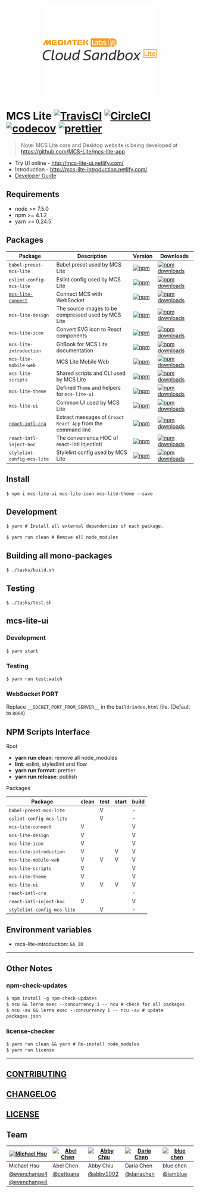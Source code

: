 <p align="center">
  <a href="https://mcs.mediatek.com">
    <img height="240" src="./docs/images/banner_mcs_lite_black.png">
  </a>
</p>

# MCS Lite [![TravisCI](https://travis-ci.org/MCS-Lite/mcs-lite.svg?branch=master)](https://travis-ci.org/MCS-Lite/mcs-lite) [![CircleCI](https://circleci.com/gh/MCS-Lite/mcs-lite.svg?style=svg)](https://circleci.com/gh/MCS-Lite/mcs-lite) [![codecov](https://codecov.io/gh/MCS-Lite/mcs-lite/branch/master/graph/badge.svg)](https://codecov.io/gh/MCS-Lite/mcs-lite) [![prettier](https://img.shields.io/badge/styled_with-prettier-ff69b4.svg)](https://github.com/prettier/prettier)

> Note: MCS Lite core and Desktop website is being developed at https://github.com/MCS-Lite/mcs-lite-app.

-   Try UI online - http://mcs-lite-ui.netlify.com/
-   Introduction - http://mcs-lite-introduction.netlify.com/
-   [Developer Guide](./docs/README.md)


## Requirements

-   node >= 7.5.0
-   npm >= 4.1.2
-   yarn >= 0.24.5

## Packages

[babel-preset-mcs-lite-npm-badge]: https://img.shields.io/npm/v/babel-preset-mcs-lite.svg?style=flat-square
[babel-preset-mcs-lite-npm]: https://www.npmjs.org/package/babel-preset-mcs-lite
[babel-preset-mcs-lite-npm-downloads]: https://img.shields.io/npm/dt/babel-preset-mcs-lite.svg?style=flat-square

[eslint-config-mcs-lite-npm-badge]: https://img.shields.io/npm/v/eslint-config-mcs-lite.svg?style=flat-square
[eslint-config-mcs-lite-npm]: https://www.npmjs.org/package/eslint-config-mcs-lite
[eslint-config-mcs-lite-npm-downloads]: https://img.shields.io/npm/dt/eslint-config-mcs-lite.svg?style=flat-square

[mcs-lite-connect-npm-badge]: https://img.shields.io/npm/v/mcs-lite-connect.svg?style=flat-square
[mcs-lite-connect-npm]: https://www.npmjs.org/package/mcs-lite-connect
[mcs-lite-connect-npm-downloads]: https://img.shields.io/npm/dt/mcs-lite-connect.svg?style=flat-square

[mcs-lite-design-npm-badge]: https://img.shields.io/npm/v/mcs-lite-design.svg?style=flat-square
[mcs-lite-design-npm]: https://www.npmjs.org/package/mcs-lite-design
[mcs-lite-design-npm-downloads]: https://img.shields.io/npm/dt/mcs-lite-design.svg?style=flat-square

[mcs-lite-icon-npm-badge]: https://img.shields.io/npm/v/mcs-lite-icon.svg?style=flat-square
[mcs-lite-icon-npm]: https://www.npmjs.org/package/mcs-lite-icon
[mcs-lite-icon-npm-downloads]: https://img.shields.io/npm/dt/mcs-lite-icon.svg?style=flat-square

[mcs-lite-introduction-npm-badge]: https://img.shields.io/npm/v/mcs-lite-introduction.svg?style=flat-square
[mcs-lite-introduction-npm]: https://www.npmjs.org/package/mcs-lite-introduction
[mcs-lite-introduction-npm-downloads]: https://img.shields.io/npm/dt/mcs-lite-introduction.svg?style=flat-square

[mcs-lite-mobile-web-npm-badge]: https://img.shields.io/npm/v/mcs-lite-mobile-web.svg?style=flat-square
[mcs-lite-mobile-web-npm]: https://www.npmjs.org/package/mcs-lite-mobile-web
[mcs-lite-mobile-web-npm-downloads]: https://img.shields.io/npm/dt/mcs-lite-mobile-web.svg?style=flat-square

[mcs-lite-scripts-npm-badge]: https://img.shields.io/npm/v/mcs-lite-scripts.svg?style=flat-square
[mcs-lite-scripts-npm]: https://www.npmjs.org/package/mcs-lite-scripts
[mcs-lite-scripts-npm-downloads]: https://img.shields.io/npm/dt/mcs-lite-scripts.svg?style=flat-square

[mcs-lite-theme-npm-badge]: https://img.shields.io/npm/v/mcs-lite-theme.svg?style=flat-square
[mcs-lite-theme-npm]: https://www.npmjs.org/package/mcs-lite-theme
[mcs-lite-theme-npm-downloads]: https://img.shields.io/npm/dt/mcs-lite-theme.svg?style=flat-square

[mcs-lite-ui-npm-badge]: https://img.shields.io/npm/v/mcs-lite-ui.svg?style=flat-square
[mcs-lite-ui-npm]: https://www.npmjs.org/package/mcs-lite-ui
[mcs-lite-ui-npm-downloads]: https://img.shields.io/npm/dt/mcs-lite-ui.svg?style=flat-square

[react-intl-cra-npm-badge]: https://img.shields.io/npm/v/react-intl-cra.svg?style=flat-square
[react-intl-cra-npm]: https://www.npmjs.org/package/react-intl-cra
[react-intl-cra-npm-downloads]: https://img.shields.io/npm/dt/react-intl-cra.svg?style=flat-square

[react-intl-inject-hoc-npm-badge]: https://img.shields.io/npm/v/react-intl-inject-hoc.svg?style=flat-square
[react-intl-inject-hoc-npm]: https://www.npmjs.org/package/react-intl-inject-hoc
[react-intl-inject-hoc-npm-downloads]: https://img.shields.io/npm/dt/react-intl-inject-hoc.svg?style=flat-square

[stylelint-config-mcs-lite-npm-badge]: https://img.shields.io/npm/v/stylelint-config-mcs-lite.svg?style=flat-square
[stylelint-config-mcs-lite-npm]: https://www.npmjs.org/package/stylelint-config-mcs-lite
[stylelint-config-mcs-lite-npm-downloads]: https://img.shields.io/npm/dt/stylelint-config-mcs-lite.svg?style=flat-square

| **Package** | **Description** | **Version** | **Downloads** |
|-------------|-----------------|-------------|---------------|
| `babel-preset-mcs-lite` | Babel preset used by MCS Lite | [![npm][babel-preset-mcs-lite-npm-badge]][babel-preset-mcs-lite-npm] | [![npm downloads][babel-preset-mcs-lite-npm-downloads]][babel-preset-mcs-lite-npm]
| `eslint-config-mcs-lite` | Eslint config used by MCS Lite | [![npm][eslint-config-mcs-lite-npm-badge]][eslint-config-mcs-lite-npm] | [![npm downloads][eslint-config-mcs-lite-npm-downloads]][eslint-config-mcs-lite-npm]
| [`mcs-lite-connect`](./packages/mcs-lite-connect) | Connect MCS with WebSocket | [![npm][mcs-lite-connect-npm-badge]][mcs-lite-connect-npm] | [![npm downloads][mcs-lite-connect-npm-downloads]][mcs-lite-connect-npm]
| `mcs-lite-design` | The source images to be compressed used by MCS Lite | [![npm][mcs-lite-design-npm-badge]][mcs-lite-design-npm] | [![npm downloads][mcs-lite-design-npm-downloads]][mcs-lite-design-npm]
| `mcs-lite-icon` | Convert SVG icon to React components | [![npm][mcs-lite-icon-npm-badge]][mcs-lite-icon-npm] | [![npm downloads][mcs-lite-icon-npm-downloads]][mcs-lite-icon-npm]
| `mcs-lite-introduction` | GitBook for MCS Lite documentation | [![npm][mcs-lite-introduction-npm-badge]][mcs-lite-introduction-npm] | [![npm downloads][mcs-lite-introduction-npm-downloads]][mcs-lite-introduction-npm]
| `mcs-lite-mobile-web` | MCS Lite Mobile Web | [![npm][mcs-lite-mobile-web-npm-badge]][mcs-lite-mobile-web-npm] | [![npm downloads][mcs-lite-mobile-web-npm-downloads]][mcs-lite-mobile-web-npm]
| `mcs-lite-scripts` | Shared scripts and CLI used by MCS Lite | [![npm][mcs-lite-scripts-npm-badge]][mcs-lite-scripts-npm] | [![npm downloads][mcs-lite-scripts-npm-downloads]][mcs-lite-scripts-npm]
| `mcs-lite-theme` | Defined `Theme` and helpers for `mcs-lite-ui` | [![npm][mcs-lite-theme-npm-badge]][mcs-lite-theme-npm] | [![npm downloads][mcs-lite-theme-npm-downloads]][mcs-lite-theme-npm]
| `mcs-lite-ui` | Common UI used by MCS Lite | [![npm][mcs-lite-ui-npm-badge]][mcs-lite-ui-npm] | [![npm downloads][mcs-lite-ui-npm-downloads]][mcs-lite-ui-npm]
| [`react-intl-cra`](./packages/react-intl-cra) | Extract messages of `Creact React App` from the command line | [![npm][react-intl-cra-npm-badge]][react-intl-cra-npm] | [![npm downloads][react-intl-cra-npm-downloads]][react-intl-cra-npm]
| `react-intl-inject-hoc` | The convenience HOC of react-intl injectIntl | [![npm][react-intl-inject-hoc-npm-badge]][react-intl-inject-hoc-npm] | [![npm downloads][react-intl-inject-hoc-npm-downloads]][react-intl-inject-hoc-npm]
| `stylelint-config-mcs-lite` | Stylelint config used by MCS Lite | [![npm][stylelint-config-mcs-lite-npm-badge]][stylelint-config-mcs-lite-npm] | [![npm downloads][stylelint-config-mcs-lite-npm-downloads]][stylelint-config-mcs-lite-npm]

## Install

```
$ npm i mcs-lite-ui mcs-lite-icon mcs-lite-theme --save
```

## Development

```
$ yarn # Install all external dependencies of each package.
```

```
$ yarn run clean # Remove all node_modules
```

## Building all mono-packages

```
$ ./tasks/build.sh
```

## Testing

```
$ ./tasks/test.sh
```

## mcs-lite-ui

### Development

```
$ yarn start
```

### Testing

```
$ yarn run test:watch
```

### WebSocket PORT

Replace `__SOCKET_PORT_FROM_SERVER__` in the `build/index.html` file. (Default to `8000`)

## NPM Scripts Interface

Root

-   **yarn run clean**: remove all node_modules
-   **lint**: eslint, styledlint and flow
-   **yarn run format**: prettier
-   **yarn run release**: publish

Packages

| **Package**                 | clean | test | start | build |
|-----------------------------|-------|------|-------|-------|
| `babel-preset-mcs-lite`     |       | V    |       | -     |
| `eslint-config-mcs-lite`    |       | V    |       | -     |
| `mcs-lite-connect`          | V     |      |       | V     |
| `mcs-lite-design`           | V     |      |       | V     |
| `mcs-lite-icon`             | V     |      |       | V     |
| `mcs-lite-introduction`     | V     |      | V     | V     |
| `mcs-lite-mobile-web`       | V     | V    | V     | V     |
| `mcs-lite-scripts`          | V     |      |       | V     |
| `mcs-lite-theme`            | V     |      |       | V     |
| `mcs-lite-ui`               | V     | V    | V     | V     |
| `react-intl-cra`            |       |      |       | -     |
| `react-intl-inject-hoc`     | V     |      |       | V     |
| `stylelint-config-mcs-lite` |       | V    |       | -     |

## Environment variables

-   mcs-lite-introduction: `GA_ID`

----

## Other Notes

### npm-check-updates

```
$ npm install -g npm-check-updates
$ ncu && lerna exec --concurrency 1 -- ncu # check for all packages
$ ncu -au && lerna exec --concurrency 1 -- ncu -au # update packages.json
```

### license-checker

```
$ yarn run clean && yarn # Re-install node_modules
$ yarn run license
```

----

## [CONTRIBUTING](CONTRIBUTING.md)
## [CHANGELOG](CHANGELOG.md)
## [LICENSE](LICENSE)

## Team

[![Michael Hsu](https://avatars.githubusercontent.com/u/1527371?v=3&s=96)](https://github.com/evenchange4) | [![Abel Chen](https://avatars.githubusercontent.com/u/2841286?v=3&s=96)](https://github.com/cettoana) | [![Abby Chiu](https://avatars.githubusercontent.com/u/11768650?v=3&s=96)](https://github.com/abby1002) | [![Daria Chen](https://avatars.githubusercontent.com/u/1300728?v=3&s=96)](https://github.com/dariachen) | [![blue chen](https://avatars.githubusercontent.com/u/1887942?v=3&s=96)](https://github.com/iamblue)
---|---|---|---|---|
Michael Hsu | Abel Chen | Abby Chiu | Daria Chen| blue chen
[@evenchange4](https://github.com/evenchange4) | [@cettoana](https://github.com/cettoana) | [@abby1002](https://github.com/abby1002) | [@dariachen](https://github.com/dariachen) | [@iamblue](https://github.com/iamblue)
[@evenchange4](https://twitter.com/evenchange4) | | | |
